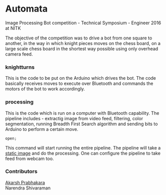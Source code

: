 # Automata
Image Processing Bot competition - Technical Symposium - Engineer 2016 at NITK

The objective of the competition was to drive a bot from one square to another, in the way in which knight pieces moves on the chess board, on a large scale chess board in the shortest way possible using only overhead camera feed. 

### knightturns

This is the code to be put on the Arduino which drives the bot. The code basically receives moves to execute over Bluetooth and commands the motors of the bot to work accordingly.

### processing

This is the code which is run on a computer with Bluetooth capability. The pipeline includes - extractig image from video feed, filtering, color segmentation, running Breadth First Search algorithm and sending bits to Arduino to perform a certain move.

```
open;
```

This command will start running the entire pipeline. The pipeline will take a [static image](./arena.jpg) and do the processing. One can configure the pipeline to take feed from webcam too. 

### Contributors

[Akarsh Prabhakara](mailto:akarsh.9996@gmail.com)<br/>
Narendra Shivaraman  

